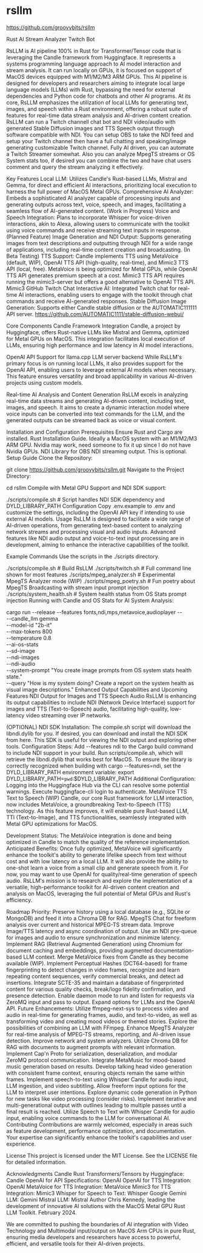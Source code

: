 # rsllm


https://github.com/groovybits/rsllm

Rust AI Stream Analyzer Twitch Bot

RsLLM is AI pipeline 100% in Rust for Transformer/Tensor code that is leveraging the Candle framework from Huggingface. It represents a systems programming language approach to AI model interaction and stream analysis. It can run locally on GPUs, it is focused on support of MacOS devices equipped with M1/M2/M3 ARM GPUs. This AI pipeline is designed for developers and researchers aiming to integrate local large language models (LLMs) with Rust, bypassing the need for external dependencies and Python code for chatbots and other AI programs. At its core, RsLLM emphasizes the utilization of local LLMs for generating text, images, and speech within a Rust environment, offering a robust suite of features for real-time data stream analysis and AI-driven content creation. RsLLM can run a Twitch channell chat bot and NDI video/audio with generated Stable Diffusion images and TTS Speech output through software compatible with NDI. You can setup OBS to take the NDI feed and setup your Twitch channel then have a full chatting and speaking/image generating customizable Twitch channel. Fully AI driven, you can automate a Twitch Streamer somewhat. Also you can analyze MpegTS streams or OS System stats too, if desired you can combine the two and have chat users comment and query the stream analyzing it effectively.

Key Features
Local LLM: Utilizes Candle's Rust-based LLMs, Mistral and Gemma, for direct and efficient AI interactions, prioritizing local execution to harness the full power of MacOS Metal GPUs.
Comprehensive AI Analyzer: Embeds a sophisticated AI analyzer capable of processing inputs and generating outputs across text, voice, speech, and images, facilitating a seamless flow of AI-generated content. (Work in Progress)
Voice and Speech Integration: Plans to incorporate Whisper for voice-driven interactions, akin to Alexa, allowing users to communicate with the toolkit using voice commands and receive streaming text inputs in response. (Planned Feature)
Image Generation and NDI Output: Supports generating images from text descriptions and outputting through NDI for a wide range of applications, including real-time content creation and broadcasting. (In Beta Testing)
TTS Support: Candle implements TTS using MetaVoice (default, WIP), OpenAI TTS API (high-quality, real-time), and Mimic3 TTS API (local, free). MetaVoice is being optimized for Metal GPUs, while OpenAI TTS API generates premium speech at a cost. Mimic3 TTS API requires running the mimic3-server but offers a good alternative to OpenAI TTS API. Mimic3 GitHub
Twitch Chat Interactive AI: Integrated Twitch chat for real-time AI interactions, enabling users to engage with the toolkit through chat commands and receive AI-generated responses.
Stable Diffusion Image Generation: Supports either Candle stable diffusion or the AUTOMATIC111111 API server. https://github.com/AUTOMATIC1111/stable-diffusion-webui/




Core Components
Candle Framework Integration
Candle, a project by Huggingface, offers Rust-native LLMs like Mistral and Gemma, optimized for Metal GPUs on MacOS. This integration facilitates local execution of LLMs, ensuring high performance and low latency in AI model interactions.

OpenAI API Support for llama.cpp LLM server backend
While RsLLM's primary focus is on running local LLMs, it also provides support for the OpenAI API, enabling users to leverage external AI models when necessary. This feature ensures versatility and broad applicability in various AI-driven projects using custom models.

Real-time AI Analysis and Content Generation
RsLLM excels in analyzing real-time data streams and generating AI-driven content, including text, images, and speech. It aims to create a dynamic interaction model where voice inputs can be converted into text commands for the LLM, and the generated outputs can be streamed back as voice or visual content.

Installation and Configuration
Prerequisites
Ensure Rust and Cargo are installed. Rust Installation Guide.
Ideally a MacOS system with an M1/M2/M3 ARM GPU. Nvidia may work, need someone to fix it up since I do not have Nvidia GPUs.
NDI Library for OBS NDI streaming output. This is optional.
Setup Guide
Clone the Repository:

git clone https://github.com/groovybits/rsllm.git
Navigate to the Project Directory:

cd rsllm
Compile with Metal GPU Support and NDI SDK support:

./scripts/compile.sh # Script handles NDI SDK dependency and DYLD_LIBRARY_PATH
Configuration
Copy .env.example to .env and customize the settings, including the OpenAI API key if intending to use external AI models.
Usage
RsLLM is designed to facilitate a wide range of AI-driven operations, from generating text-based content to analyzing network streams and processing visual and audio inputs. Advanced features like NDI audio output and voice-to-text input processing are in development, aiming to enhance the interactive capabilities of the toolkit.

Example Commands
Use the scripts in the ./scripts directory.

./scripts/compile.sh # Build RsLLM
./scripts/twitch.sh  # Full command line shown for most features
./scripts/mpeg_analyzer.sh # Experimental MpegTS Analyzer mode (WIP)
./scripts/mpeg_poetry.sh   # Fun poetry about MpegTS Broadcasting with stream input prompt injection
./scripts/system_health.sh # System health status from OS Stats prompt injection
Running with Candle and OS Stats for AI System Analysis:

cargo run --release --features fonts,ndi,mps,metavoice,audioplayer -- \
--candle_llm gemma \
--model-id "2b-it" \
--max-tokens 800 \
--temperature 0.8 \
--ai-os-stats \
--sd-image \
--ndi-images \
--ndi-audio \
--system-prompt "You create image prompts from OS system stats health state." \
--query "How is my system doing? Create a report on the system health as visual image descriptions."
Enhanced Output Capabilities and Upcoming Features
NDI Output for Images and TTS Speech Audio
RsLLM is enhancing its output capabilities to include NDI (Network Device Interface) support for images and TTS (Text-to-Speech) audio, facilitating high-quality, low-latency video streaming over IP networks.

(OPTIONAL) NDI SDK Installation: The compile.sh script will download the libndi.dylib for you. If desired, you can download and install the NDI SDK from here. This SDK is useful for viewing the NDI output and exploring other tools.
Configuration Steps:
Add --features ndi to the Cargo build command to include NDI support in your build.
Run scripts/compile.sh, which will retrieve the libndi.dylib that works best for MacOS.
To ensure the library is correctly recognized when building with cargo --features=ndi, set the DYLD_LIBRARY_PATH environment variable:
export DYLD_LIBRARY_PATH=`pwd`:$DYLD_LIBRARY_PATH
Additional Configuration: Logging into the Huggingface Hub via the CLI can resolve some potential warnings. Execute huggingface-cli login to authenticate.
MetaVoice TTS Text to Speech (WIP)
Candle, our core Rust framework for LLM interaction, now includes MetaVoice, a groundbreaking Text-to-Speech (TTS) technology. As this feature improves, it will enable pure Rust-based LLM, TTI (Text-to-Image), and TTS functionalities, seamlessly integrated with Metal GPU optimizations for MacOS.

Development Status: The MetaVoice integration is done and being optimized in Candle to match the quality of the reference implementation.
Anticipated Benefits: Once fully optimized, MetaVoice will significantly enhance the toolkit's ability to generate lifelike speech from text without cost and with low latency on a local LLM. It will also provide the ability to one-shot learn a voice from a small clip and generate speech from it. For now, you may want to use OpenAI for quality/real-time generation of speech audio.
RsLLM's mission is to research and explore the implementation of a versatile, high-performance toolkit for AI-driven content creation and analysis on MacOS, leveraging the full potential of Metal GPUs and Rust's efficiency.

Roadmap
Priority:
Preserve history using a local database (e.g., SQLite or MongoDB) and feed it into a Chroma DB for RAG.
MpegTS Chat for freeform analysis over current and historical MPEG-TS stream data.
Improve Image/TTS latency and async coordination of output. Use an NDI pre-queue for images and audio to ensure synchronization and minimize latency.
Implement RAG (Retrieval Augmented Generation) using Chromium for document caching and embeddings, providing augmented documentation-based LLM context.
Merge MetaVoice fixes from Candle as they become available (WIP).
Implement Perceptual Hashes (DCT64-based) for frame fingerprinting to detect changes in video frames, recognize and learn repeating content sequences, verify commercial breaks, and detect ad insertions. Integrate SCTE-35 and maintain a database of fingerprinted content for various quality checks, break/logo fidelity confirmation, and presence detection.
Enable daemon mode to run and listen for requests via ZeroMQ input and pass to output.
Expand options for LLMs and the OpenAI API.
Future Enhancements:
Utilize ffmpeg-next-sys to process video and audio in real-time for generating frames, audio, and text-to-video, as well as transforming video and creating mood videos or themed stories. Explore the possibilities of combining an LLM with FFmpeg.
Enhance MpegTS Analyzer for real-time analysis of MPEG-TS streams, reporting, and AI-driven issue detection.
Improve network and system analyzers.
Utilize Chroma DB for RAG with documents to augment prompts with relevant information.
Implement Cap'n Proto for serialization, deserialization, and modular ZeroMQ protocol communication.
Integrate MetaMusic for mood-based music generation based on results.
Develop talking head video generation with consistent frame context, ensuring objects remain the same within frames.
Implement speech-to-text using Whisper Candle for audio input, LLM ingestion, and video subtitling.
Allow freeform input options for the LLM to interpret user intentions.
Explore dynamic code generation in Python for new tasks like video processing (consider risks).
Implement iterative and multi-generational output with outlines leading to multiple passes until a final result is reached.
Utilize Speech to Text with Whisper Candle for audio input, enabling voice commands to the LLM for conversational AI.
Contributing
Contributions are warmly welcomed, especially in areas such as feature development, performance optimization, and documentation. Your expertise can significantly enhance the toolkit's capabilities and user experience.

License
This project is licensed under the MIT License. See the LICENSE file for detailed information.

Acknowledgments
Candle Rust Transformers/Tensors by Huggingface: Candle
OpenAI for API Specifications: OpenAI
OpenAI for TTS Integration: OpenAI
MetaVoice for TTS Integration: MetaVoice
Mimic3 for TTS Integration: Mimic3
Whisper for Speech to Text: Whisper
Google Gemini LLM: Gemini
Mistral LLM: Mistral
Author
Chris Kennedy, leading the development of innovative AI solutions with the MacOS Metal GPU Rust LLM Toolkit. February 2024.

We are committed to pushing the boundaries of AI integration with Video Technology and Multimodal input/output on MacOS Arm CPUs in pure Rust, ensuring media developers and researchers have access to powerful, efficient, and versatile tools for their AI-driven projects.


